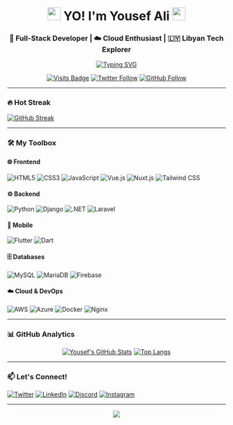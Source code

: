 <h1 align="center">
  <img src="https://emojis.slackmojis.com/emojis/images/1643514389/3649/cool-doge.gif?1643514389" width="30"/>
  YO! I'm Yousef Ali
  <img src="https://media.giphy.com/media/hvRJCLFzcasrR4ia7z/giphy.gif" width="30"/>
</h1>
<h3 align="center">🚀 Full-Stack Developer | ☁️ Cloud Enthusiast | 🇱🇾 Libyan Tech Explorer</h3>

<p align="center">
  <a href="https://git.io/typing-svg">
    <img src="https://readme-typing-svg.demolab.com?font=Fira+Code&pause=1000&color=FFA756&center=true&vCenter=true&width=435&lines=Crafting+digital+experiences;Cloud+computing+nerd;Open-source+contributor;Always+learning+new+tricks" alt="Typing SVG" />
  </a>
</p>

<div align="center">
  
[![Visits Badge](https://komarev.com/ghpvc/?username=itsyosefali&label=Profile+Views&color=0e75b6&style=flat)](https://github.com/itsyosefali)
[![Twitter Follow](https://img.shields.io/twitter/follow/jospehumf?style=social)](https://twitter.com/jospehumf)
[![GitHub Follow](https://img.shields.io/github/followers/itsyosefali?label=Follow&style=social)](https://github.com/itsyosefali)
  
</div>

---

### 🔥 Hot Streak
[![GitHub Streak](https://streak-stats.demolab.com/?user=itsyosefali&theme=dark&fire=FFA726&currStreakNum=FFA726)](https://github.com/itsyosefali)

---

### 🛠️ My Toolbox

#### 🌐 Frontend
![HTML5](https://img.shields.io/badge/-HTML5-E34F26?style=flat&logo=html5&logoColor=white)
![CSS3](https://img.shields.io/badge/-CSS3-1572B6?style=flat&logo=css3)
![JavaScript](https://img.shields.io/badge/-JavaScript-F7DF1E?style=flat&logo=javascript&logoColor=black)
![Vue.js](https://img.shields.io/badge/-Vue.js-4FC08D?style=flat&logo=vuedotjs&logoColor=white)
![Nuxt.js](https://img.shields.io/badge/-Nuxt.js-00DC82?style=flat&logo=nuxtdotjs&logoColor=white)
![Tailwind CSS](https://img.shields.io/badge/-Tailwind_CSS-38B2AC?style=flat&logo=tailwind-css)

#### ⚙️ Backend
![Python](https://img.shields.io/badge/-Python-3776AB?style=flat&logo=python&logoColor=white)
![Django](https://img.shields.io/badge/-Django-092E20?style=flat&logo=django)
![.NET](https://img.shields.io/badge/-.NET-512BD4?style=flat&logo=dotnet&logoColor=white)
![Laravel](https://img.shields.io/badge/-Laravel-FF2D20?style=flat&logo=laravel&logoColor=white)

#### 📱 Mobile
![Flutter](https://img.shields.io/badge/-Flutter-02569B?style=flat&logo=flutter)
![Dart](https://img.shields.io/badge/-Dart-0175C2?style=flat&logo=dart&logoColor=white)

#### 🗄️ Databases
![MySQL](https://img.shields.io/badge/-MySQL-4479A1?style=flat&logo=mysql&logoColor=white)
![MariaDB](https://img.shields.io/badge/-MariaDB-003545?style=flat&logo=mariadb)
![Firebase](https://img.shields.io/badge/-Firebase-FFCA28?style=flat&logo=firebase&logoColor=black)

#### ☁️ Cloud & DevOps
![AWS](https://img.shields.io/badge/-AWS-232F3E?style=flat&logo=amazon-aws)
![Azure](https://img.shields.io/badge/-Azure-0089D6?style=flat&logo=microsoft-azure)
![Docker](https://img.shields.io/badge/-Docker-2496ED?style=flat&logo=docker&logoColor=white)
![Nginx](https://img.shields.io/badge/-Nginx-009639?style=flat&logo=nginx&logoColor=white)

---

### 📊 GitHub Analytics

<div align="center">
  
[![Yousef's GitHub Stats](https://github-readme-stats.vercel.app/api?username=itsyosefali&show_icons=true&theme=dark&hide_border=true&count_private=true)](https://github.com/itsyosefali)
[![Top Langs](https://github-readme-stats.vercel.app/api/top-langs/?username=itsyosefali&layout=compact&theme=dark&hide_border=true)](https://github.com/itsyosefali)

</div>

---

### 📫 Let's Connect!
[![Twitter](https://img.shields.io/badge/-Twitter-1DA1F2?style=for-the-badge&logo=twitter&logoColor=white)](https://twitter.com/jospehumf)
[![LinkedIn](https://img.shields.io/badge/-LinkedIn-0A66C2?style=for-the-badge&logo=linkedin&logoColor=white)](https://www.linkedin.com/in/yosef-ali-97b184216/)
[![Discord](https://img.shields.io/badge/-Discord-5865F2?style=for-the-badge&logo=discord&logoColor=white)](https://discord.gg/itsyosefali)
[![Instagram](https://img.shields.io/badge/-Instagram-E4405F?style=for-the-badge&logo=instagram&logoColor=white)](https://instagram.com/yosef_the_developer)

---



<p align="center">
  <img src="https://capsule-render.vercel.app/api?type=waving&color=gradient&height=100&section=footer&animation=twinkling"/>
</p>
